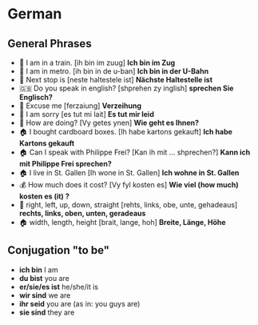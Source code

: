 # German

## General Phrases

* 🚂 I am in a train. [ih bin im zuug] **Ich bin im Zug**
* 🚂 I am in metro. [ih bin in de u-ban] **Ich bin in der U-Bahn**
* 🚂 Next stop is [neste haltestele ist]  **Nächste Haltestelle ist**
* 🇬🇧 Do you speak in english? [shprehen zy inglish] **sprechen Sie Englisch?**
* 💬 Excuse me [ferzaiung] **Verzeihung**
* 💬 I am sorry [es tut mi lait] **Es tut mir leid**
* 💬 How are doing? [Vy getes ynen] **Wie geht es Ihnen?**
* 🏠 I bought cardboard boxes. [Ih habe kartons gekauft] **Ich habe Kartons gekauft**
* 🏠 Can I speak with Philippe Frei? [Kan ih mit ... shprechen?] **Kann ich mit Philippe Frei sprechen?**
* 🏠 I live in St. Gallen [Ih wone in St. Gallen] **Ich wohne in St. Gallen**
* :moneybag:  How much does it cost? [Vy fyl kosten es]  **Wie viel (how much) kosten es (it) ?**
* 🚂 right, left, up, down, straight [rehts, links, obe, unte, gehadeaus] **rechts, links, oben, unten, geradeaus**
* 🏠 width, length, height [brait, lange, hoh] **Breite, Länge, Höhe**

## Conjugation "to be"
* **ich bin**	I am
* **du bist**	you are
* **er/sie/es ist** he/she/it is
* **wir sind**	we are
* **ihr seid**	you are (as in: you guys are)
* **sie sind**	they are
